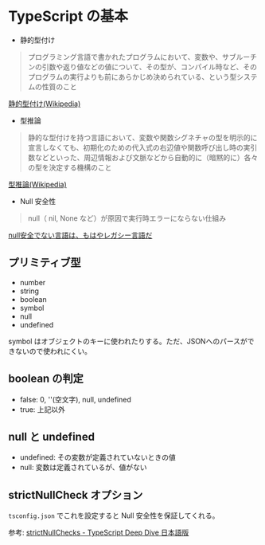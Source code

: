 # TypeScript の基本
- 静的型付け  
> プログラミング言語で書かれたプログラムにおいて、変数や、サブルーチンの引数や返り値などの値について、その型が、コンパイル時など、そのプログラムの実行よりも前にあらかじめ決められている、という型システムの性質のこと

[静的型付け(Wikipedia)](https://ja.wikipedia.org/wiki/%E9%9D%99%E7%9A%84%E5%9E%8B%E4%BB%98%E3%81%91)

- 型推論  
> 静的な型付けを持つ言語において、変数や関数シグネチャの型を明示的に宣言しなくても、初期化のための代入式の右辺値や関数呼び出し時の実引数などといった、周辺情報および文脈などから自動的に（暗黙的に）各々の型を決定する機構のこと

[型推論(Wikipedia)](https://ja.wikipedia.org/wiki/%E5%9E%8B%E6%8E%A8%E8%AB%96)

- Null 安全性
> null（ nil, None など）が原因で実行時エラーにならない仕組み

[null安全でない言語は、もはやレガシー言語だ](https://qiita.com/koher/items/e4835bd429b88809ab33)

## プリミティブ型
- number
- string
- boolean
- symbol
- null
- undefined

symbol はオブジェクトのキーに使われたりする。ただ、JSONへのパースができないので使われにくい。

## boolean の判定
- false: 0, ''(空文字), null, undefined
- true: 上記以外

## null と undefined
- undefined: その変数が定義されていないときの値
- null: 変数は定義されているが、値がない

## strictNullCheck オプション
`tsconfig.json` でこれを設定すると Null 安全性を保証してくれる。

参考: [strictNullChecks - TypeScript Deep Dive 日本語版](https://typescript-jp.gitbook.io/deep-dive/intro/strictnullchecks)
